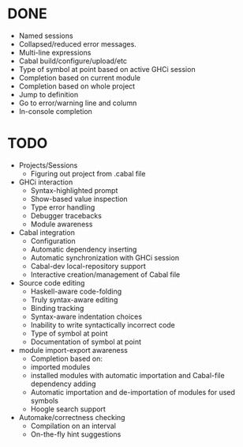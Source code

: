# DONE

* Named sessions
* Collapsed/reduced error messages.
* Multi-line expressions
* Cabal build/configure/upload/etc
* Type of symbol at point based on active GHCi session
* Completion based on current module
* Completion based on whole project
* Jump to definition
* Go to error/warning line and column
* In-console completion

# TODO

* Projects/Sessions
  * Figuring out project from .cabal file
* GHCi interaction
  * Syntax-highlighted prompt
  * Show-based value inspection
  * Type error handling
  * Debugger tracebacks
  * Module awareness
* Cabal integration
  * Configuration
  * Automatic dependency inserting
  * Automatic synchronization with GHCi session
  * Cabal-dev local-repository support
  * Interactive creation/management of Cabal file
* Source code editing
  * Haskell-aware code-folding
  * Truly syntax-aware editing
  * Binding tracking
  * Syntax-aware indentation choices
  * Inability to write syntactically incorrect code
  * Type of symbol at point
  * Documentation of symbol at point
* module import-export awareness
  * Completion based on:
   * imported modules
   * installed modules with automatic importation and Cabal-file dependency adding
  * Automatic importation and de-importation of modules for used symbols
  * Hoogle search support
* Automake/correctness checking
  * Compilation on an interval
  * On-the-fly hint suggestions
